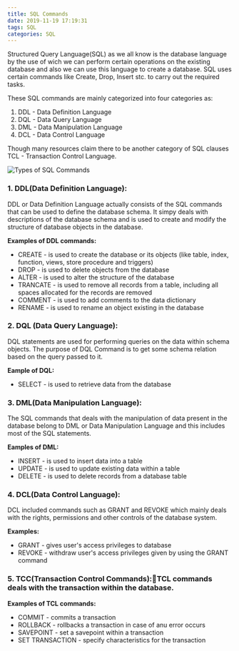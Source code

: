 ```yaml
---
title: SQL Commands
date: 2019-11-19 17:19:31
tags: SQL
categories: SQL
---
```


Structured Query Language(SQL) as we all know is the database language by the use of wich we can perform certain operations on the existing database and also we can use this language to create a database. SQL uses certain commands like Create, Drop, Insert stc. to carry out the required tasks. 

<!-- more -->

These SQL commands are mainly categorized into four categories as:
1. DDL - Data Definition Language
2. DQL - Data Query Language
3. DML - Data Manipulation Language
4. DCL - Data Control Language

Though many resources claim there to be another category of SQL clauses TCL - Transaction Control Language.

![Types of SQL Commands](https://i.imgur.com/uZg5Qre.png)

### 1. DDL(Data Definition Language): 
DDL or Data Definition Language actually consists of the SQL commands that can be used to define the database schema. It simpy deals with descriptions of the database schema and is used to create and modify the structure of database objects in the database.
	
**Examples of DDL commands:**
- CREATE - is used to create the database or its objects (like table, index, function, views, store procedure and triggers)
- DROP - is used to delete objects from the database
- ALTER - is used to alter the structure of the database
- TRANCATE - is used to remove all records from a table, including all spaces allocated for the records are removed
- COMMENT - is used to add comments to the data dictionary
- RENAME - is used to rename an object existing in the database

### 2. DQL (Data Query Language):
DQL statements are used for performing queries on the data within schema objects. The purpose of DQL Command is to get some schema relation based on the query passed to it.

**Eample of DQL:**
- SELECT - is used to retrieve data from the database

###	3. DML(Data Manipulation Language):
The SQL commands that deals with the manipulation of data present in the database belong to DML or Data Manipulation Language and this includes most of the SQL statements.
	
**Eamples of DML:**
- INSERT - is used to insert data into a table
- UPDATE - is used to update existing data within a table
- DELETE - is used to delete records from a database table
	
###	4. DCL(Data Control Language):
DCL included commands such as GRANT and REVOKE which mainly deals with the rights, permissions and other controls of the database system.
	
**Examples:**
- GRANT - gives user's access privileges to database
- REVOKE - withdraw user's access privileges given by using the GRANT command
	
###	5. TCC(Transaction Control Commands):TCL commands deals with the transaction within the database.

**Examples of TCL commands:**
- COMMIT - commits a transaction
- ROLLBACK - rollbacks a transaction in case of anu error occurs
- SAVEPOINT - set a savepoint within a transaction
- SET TRANSACTION - specify characteristics for the transaction
